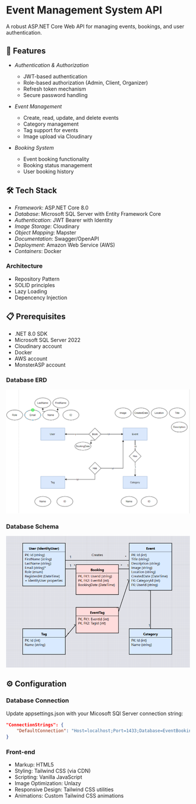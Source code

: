 # Event Management System API

A robust ASP.NET Core Web API for managing events, bookings, and user authentication.

## 🚀 Features

- *Authentication & Authorization*
  - JWT-based authentication
  - Role-based authorization (Admin, Client, Organizer)
  - Refresh token mechanism
  - Secure password handling

- *Event Management*
  - Create, read, update, and delete events
  - Category management
  - Tag support for events
  - Image upload via Cloudinary

- *Booking System*
  - Event booking functionality
  - Booking status management
  - User booking history

## 🛠️ Tech Stack

- *Framework*: ASP.NET Core 8.0
- *Database*: Microsoft SQL Server with Entity Framework Core
- *Authentication*: JWT Bearer with Identity
- *Image Storage*: Cloudinary
- *Object Mapping*: Mapster
- *Documentation*: Swagger/OpenAPI
- *Deployment*: Amazon Web Service (AWS)
- *Containers*: Docker

### Architecture

- Repository Pattern
- SOLID principles
- Lazy Loading 
- Depencency Injection 


## 📋 Prerequisites

- .NET 8.0 SDK
- Microsoft SQL Server 2022
- Cloudinary account
- Docker
- AWS account
- MonsterASP account

### Database ERD
![Database ERD](images/ERD.png)

### Database Schema
![Database Schema](images/Schema.png)

## ⚙️ Configuration

### Database Connection
Update appsettings.json with your Micosoft SQl Server connection string:

```json
"ConnectionStrings": {
    "DefaultConnection": "Host=localhost;Port=1433;Database=EventBookingSystem;Username=your_username;Password=your_password"
}
```
### Front-end 
- Markup: HTML5
- Styling: Tailwind CSS (via CDN)
- Scripting: Vanilla JavaScript
- Image Optimization: Unlazy
- Responsive Design: Tailwind CSS utilities
- Animations: Custom Tailwind CSS animations

